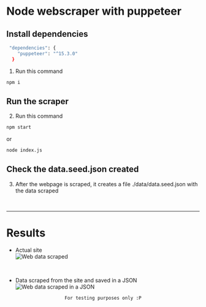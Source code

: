 # Node webscraper with puppeteer

## Install dependencies
```bash
 "dependencies": {
    "puppeteer": "^15.3.0"
  }
```

1. Run this command
```bash
npm i
```

## Run the scraper

2. Run this command

```bash
npm start
```
or

```bash
node index.js
```

## Check the data.seed.json created

3. After the webpage is scraped, it creates a file ./data/data.seed.json with the data scraped

<br>
<hr> 

# Results
- Actual site <br>
![Web data scraped](https://user-images.githubusercontent.com/14861253/177007945-8d224eb5-f966-4c3b-bd66-a28b80d23b97.png)
<br>

- Data scraped from the site and saved in a JSON<br>
![Web data scraped in a JSON](https://user-images.githubusercontent.com/14861253/177024167-45079d94-b099-47ba-ad6e-045ead2792aa.png)


<div align="center">

```
For testing purposes only :P
```

</div>
